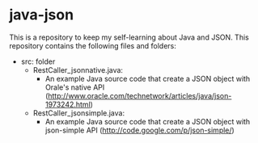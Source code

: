 java-json
=========

This is a repository to keep my self-learning about Java and JSON.
This repository contains the following files and folders:
- src: folder
	- RestCaller_jsonnative.java: 
		- An example Java source code that create a JSON object with Orale's native API (http://www.oracle.com/technetwork/articles/java/json-1973242.html)
	- RestCaller_jsonsimple.java:
		- An example Java source code that create a JSON object with json-simple API (http://code.google.com/p/json-simple/)
